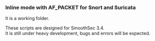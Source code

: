 <h3>Inline mode with AF_PACKET for Snort and Suricata</h3>

It is a working folder.

These scripts are designed for SmoothSec 3.4.  
It is still under heavy development, bugs and errors will be expected. 
